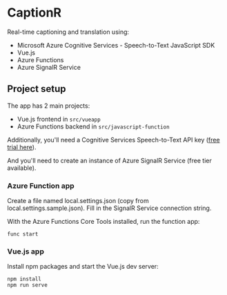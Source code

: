 # CaptionR

Real-time captioning and translation using:

* Microsoft Azure Cognitive Services - Speech-to-Text JavaScript SDK
* Vue.js
* Azure Functions
* Azure SignalR Service

## Project setup

The app has 2 main projects:
* Vue.js frontend in `src/vueapp`
* Azure Functions backend in `src/javascript-function`

Additionally, you'll need a Cognitive Services Speech-to-Text API key ([free trial here](https://azure.microsoft.com/en-us/try/cognitive-services/?WT.mc_id=captionr-github-antchu)).

And you'll need to create an instance of Azure SignalR Service (free tier available).

### Azure Function app

Create a file named local.settings.json (copy from local.settings.sample.json). Fill in the SignalR Service connection string.

With the Azure Functions Core Tools installed, run the function app:

```
func start
```

### Vue.js app

Install npm packages and start the Vue.js dev server:

```
npm install
npm run serve
```

